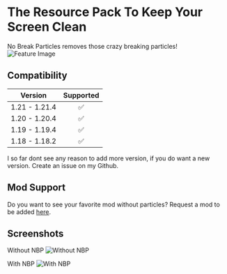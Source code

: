 # The Resource Pack To Keep Your Screen Clean
No Break Particles removes those crazy breaking particles!
![Feature Image](https://i.imgur.com/wNxbpnD.png)

## Compatibility
| Version       | Supported |
| ------------- | :-------: |
| 1.21 - 1.21.4 |     ✅     |
| 1.20 - 1.20.4 |     ✅     |
| 1.19 - 1.19.4 |     ✅     |
| 1.18 - 1.18.2 |     ✅     |

I so far dont see any reason to add more version, if you do want a new version. Create an issue on my Github.

## Mod Support
Do you want to see your favorite mod without particles?
Request a mod to be added [here](https://github.com/Reuzehagel/No-Break-Particles/issues/new/choose).

## Screenshots
Without NBP
![Without NBP](https://github.com/Reuzehagel/No-Break-Particles/blob/main/Without%20NBP_compressed.gif)

With NBP
![With NBP](https://github.com/Reuzehagel/No-Break-Particles/blob/main/With%20NBP_compressed.gif)
